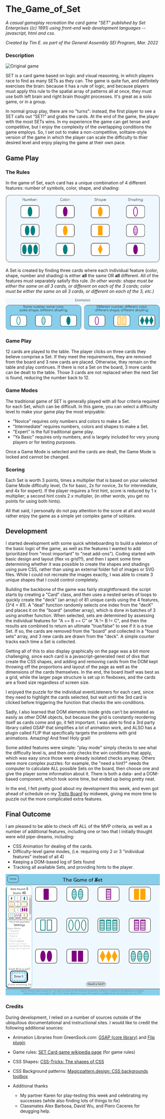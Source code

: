 # The_Game_of_Set
*A casual gameplay recreation the card game "SET" published by Set Enterprises ((c) 1991) using front-end web development languages -- javascript, html and css.* 

*Created by Tim E. as part of the General Assembly SEI Program, Mar. 2022*


### Description

![Original game](https://www.ultraboardgames.com/set/gfx/components.jpg)

SET is a card game based on logic and visual reasoning, in which players race to find as many SETs as they can. The game is quite fun, and definitely exercises the brain: because it has a rule of logic, and because players must apply this rule to the spatial array of patterns all at once, they must use both left brain and right brain thought processes. It's great as a solo game, or in a group. 

In normal group play, there are no "turns": instead, the first player to see a SET calls out “SET!” and grabs the cards. At the end of the game, the player with the most SETs wins. In my experience the game can get tense and competitive, but I enjoy the complexity of the overlapping conditions the game employs. So, I set out to make a non-competitive, solitaire-style version of the game in which the player can scale the difficulty to thier desired level and enjoy playing the game at their own pace. 


## Game Play
### The Rules
In the game of Set, each card has a unique combination of 4 different features: number of symbols, color, shape, and shading: 

![card types](images/screenshot-instr-cards.png)

A Set is created by finding three cards where each individual feature (color, shape, number and shading) is either **all** the same OR **all** different. All of the features must separately satisfy this rule. *(In other words: shape must be either the same on all 3 cards, or different on each of the 3 cards; color must be either the same on all 3 cards, or different on each of the 3, etc.)*

![examples of sets](images/screenshot-instr-examples.png)

### Game Play
12 cards are played to the table. The player clicks on three cards they believe comprise a Set. If they meet the requirements, they are removed from the board and 3 new cards are placed. Otherwise, they remain on the table and play continues. If there is not a Set on the board, 3 more cards can be dealt to the table. Those 3 cards are not replaced when the next Set is found, reducing the number back to 12.

### Game Modes

The traditional game of SET is generally played with all four criteria required for each Set, which can be difficult. In this game, you can select a difficulty level to make your game play the most enjoyable:

- "Novice" requires only numbers and colors to make a Set.
- "Intermediate" requires numbers, colors and shapes to make a Set.
- "Expert" is the full traditional game play.
- "Ya Basic" requires only numbers, and is largely included for very young players or for testing purposes.

Once a Game Mode is selected and the cards are dealt, the Game Mode is locked and cannot be changed.

### Scoring

Each Set is worth 3 points, times a multiplier that is based on your selected Game Mode difficulty level, (1x for basic, 2x for novice, 3x for intermediate, and 4x for expert). If the player requires a first hint, score is reduced by 1 x multiplier; a second hint costs 2 x multipler, (in other words, you get no points for using both hints).

All that said, I personally do not pay attention to the score at all and would rather enjoy the game as a simple yet complex game of solitaire.


## Development
I started development with some quick whiteboarding to build a skeleton of the basic logic of the game, as well as the features I wanted to add (prioritized from "most important" to "neat add-ons"). Coding started with basic design and layout (flex vs grid?!), and then I spent some time determining whether it was possible to create the shapes and shadings using pure CSS, rather than using an external folder full of images or SVG files. While I could not recreate the images exactly, I was able to create 3 unique shapes that I could control completely.  

Building the backbone of the game was fairly straightforward: the script starts by creating a "Card" class, and then uses a nested series of loops to quickly create the "deck" (an array) of 81 unique cards using the 4 features, (3^4 = 81). A "deal" function randomly selects one index from the "decK" and places it on the "board" (another array), which is done in batches of 3 using another function. When selected, sets are determined by assessing the individual features for "A == B == C" or "A != B != C", and then the results are combined to return an ultimate "true/false" to see if it is a true Set. If so, the cards are removed from the "board" and collected in a "found sets" array, and 3 new cards are drawn from the "deck". A simple counter tracks each time a Set is collected.

Getting all of this to also display graphically on the page was a bit more challenging, since each card is a javascript-generated nest of divs that create the CSS shapes, and adding and removing cards from the DOM kept throwing off the proportions and layout of the page as well as the dimensions of the cards themselves. In the end, the board itself was best as a grid, while the larger page structure is set up in flexboxes, and the cards are a fixed size regardless of screen size. 

I enjoyed the puzzle for the individual eventListeners for each card, since they need to highlight the cards selected, but wait until the 3rd card is clicked before triggering the function that checks the win conditions. 

Sadly, I also learned that DOM elements inside grids can't be animated as easily as other DOM objects, but because the grid is constantly reordering itself as cards come and go, it felt important. I was able to find a 3rd party library called GSAP that simplifies a lot of animation work, and ALSO has a plugin called FLIP that specifically targets the problems with grid animations. Amazing! And free! Holy grail!

Some added features were simple: "play mode" simply checks to see what the difficulty level is, and then only checks the win conditions that apply, which was easy since those were already isolated checks anyway. Others were more complex puzzles: for example, the "need a hint?" needs the computer to calculate ALL possible Sets on the board, then choose one and give the player some information about it. There is both a data- and a DOM-based component, which took some time, but ended up being pretty neat. 

In the end, I felt pretty good about my development this week, and even got ahead of schedule on my  [Trello Board](https://trello.com/b/rqeBxQwd/ga-project-1-workflow-board) by midweek, giving me more time to puzzle out the more complicated extra features.

## Final Outcome

I am pleased to be able to check off ALL of the MVP criteria, as well as a number of additional features, including one or two that I initially thought were wild pipe-dreams, including:

- CSS Animation for dealing of the cards.
- Difficulty-level game modes, (i.e. requiring only 2 or 3 "individual features" instead of all 4)
- Keeping a DOM-based log of Sets found
- Tracking all available Sets, and providing hints to the player.

![Game demo image](images/screenshot-game-demo.png)

### Credits
During development, I relied on a number of sources outside of the ubiquitous documentational and instructional sites. I would like to credit the following additional sources:
- Animation Libraries from GreenSock.com: [GSAP (core library)](https://greensock.com/docs/v3/GSAP) and [Flip plugin](https://greensock.com/docs/v3/Plugins/Flip) 
- Game rules: [SET Card game wikipedia page](https://en.wikipedia.org/wiki/Set_(card_game)) (for game rules)
- CSS Shapes: [CSS-Tricks: The shapes of CSS](https://css-tricks.com/the-shapes-of-css/)
- CSS Background patterns: [Magicpattern.design: CSS backgrounds toolbox](https://www.magicpattern.design/tools/css-backgrounds)

- Additional thanks
  - My partner Karen for play-testing this week and celebrating my successes (while also finding lots of things to fix)  
  - Classmates Alex Barbosa, David Wu, and Piero Caceres for deugging help. 
